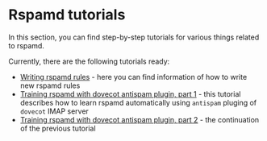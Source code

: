 # Rspamd tutorials

In this section, you can find step-by-step tutorials for various things related to rspamd.

Currently, there are the following tutorials ready:

* [Writing rspamd rules](writing_rules.md) - here you can find information of how to write new rspamd rules
* [Training rspamd with dovecot antispam plugin, part 1](https://kaworu.ch/blog/2014/03/25/dovecot-antispam-with-rspamd/) - this tutorial describes how to learn rspamd automatically using `antispam` pluging of `dovecot` IMAP server
* [Training rspamd with dovecot antispam plugin, part 2](https://kaworu.ch/blog/2015/10/12/dovecot-antispam-with-rspamd-part2/) - the continuation of the previous tutorial
